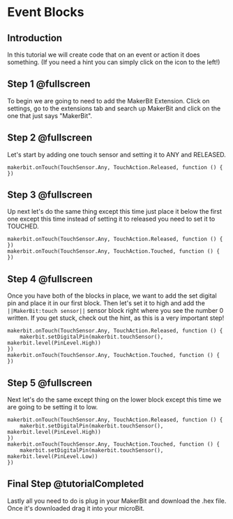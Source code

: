 # Event Blocks 

## Introduction

In this tutorial we will create code that on an event or action it does something. (If you need a hint you can simply click on the icon to the left!)

## Step 1 @fullscreen

To begin we are going to need to add the MakerBit Extension. Click on settings, go to the extensions tab and search up MakerBit and click on the one that just says "MakerBit".       

## Step 2 @fullscreen

Let's start by adding one touch sensor and setting it to ANY and RELEASED.

```blocks
makerbit.onTouch(TouchSensor.Any, TouchAction.Released, function () {   
})
```

## Step 3 @fullscreen

Up next let's do the same thing except this time just place it below the first one except this time instead of setting it to released you need to set it to TOUCHED.

```blocks
makerbit.onTouch(TouchSensor.Any, TouchAction.Released, function () {   
})
makerbit.onTouch(TouchSensor.Any, TouchAction.Touched, function () {   
})
```
## Step 4 @fullscreen

Once you have both of the blocks in place, we want to add the set digital pin and place it in our first block. Then let's set it to high and add the ``||MakerBit:touch sensor||`` sensor block right where you see the number 0 written. If you get stuck, check out the hint, as this is a very important step! 

```blocks
makerbit.onTouch(TouchSensor.Any, TouchAction.Released, function () { 
    makerbit.setDigitalPin(makerbit.touchSensor(), makerbit.level(PinLevel.High))  
})
makerbit.onTouch(TouchSensor.Any, TouchAction.Touched, function () {   
})
```

## Step 5 @fullscreen

Next let's do the same except thing on the lower block except this time we are going to be setting it to 
low. 

```blocks
makerbit.onTouch(TouchSensor.Any, TouchAction.Released, function () { 
    makerbit.setDigitalPin(makerbit.touchSensor(), makerbit.level(PinLevel.High))  
})
makerbit.onTouch(TouchSensor.Any, TouchAction.Touched, function () {   
    makerbit.setDigitalPin(makerbit.touchSensor(), makerbit.level(PinLevel.Low))
})
```

## Final Step @tutorialCompleted

Lastly all you need to do is plug in your MakerBit and download the .hex file. Once it's downloaded drag it into your microBit.